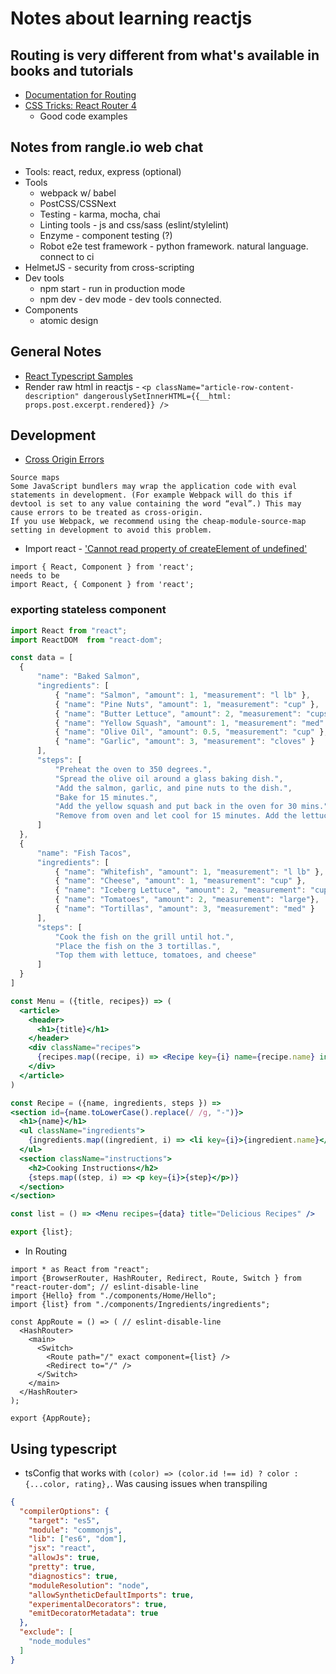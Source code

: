 # Notes about learning reactjs

## Routing is very different from what's available in books and tutorials
* [Documentation for Routing](https://reacttraining.com/react-router/)
* [CSS Tricks: React Router 4](https://css-tricks.com/react-router-4/)
    * Good code examples

## Notes from rangle.io web chat
* Tools: react, redux, express (optional)
* Tools
    * webpack w/ babel
    * PostCSS/CSSNext
    * Testing - karma, mocha, chai
    * Linting tools - js and css/sass (eslint/stylelint)
    * Enzyme - component testing (?)
    * Robot e2e test framework - python framework. natural language. connect to ci
* HelmetJS - security from cross-scripting
* Dev tools
    * npm start - run in production mode
    * npm dev - dev mode - dev tools connected.
* Components
    * atomic design

## General Notes
* [React Typescript Samples](https://github.com/Lemoncode/react-typescript-samples)
* Render raw html in reactjs - `<p className="article-row-content-description" dangerouslySetInnerHTML={{__html: props.post.excerpt.rendered}} />`

## Development
* [Cross Origin Errors](https://reactjs.org/docs/cross-origin-errors.html)
```
Source maps
Some JavaScript bundlers may wrap the application code with eval statements in development. (For example Webpack will do this if devtool is set to any value containing the word “eval”.) This may cause errors to be treated as cross-origin.
If you use Webpack, we recommend using the cheap-module-source-map setting in development to avoid this problem.
```

* Import react - ['Cannot read property of createElement of undefined'](https://stackoverflow.com/questions/37360202/uncaught-in-promise-typeerror-cannot-read-property-createelement-of-undefin)
```
import { React, Component } from 'react';
needs to be
import React, { Component } from 'react';
```


### exporting stateless component
```jsx
import React from "react";
import ReactDOM  from "react-dom";

const data = [
  {
      "name": "Baked Salmon",
      "ingredients": [
          { "name": "Salmon", "amount": 1, "measurement": "l lb" },
          { "name": "Pine Nuts", "amount": 1, "measurement": "cup" },
          { "name": "Butter Lettuce", "amount": 2, "measurement": "cups" },
          { "name": "Yellow Squash", "amount": 1, "measurement": "med" },
          { "name": "Olive Oil", "amount": 0.5, "measurement": "cup" },
          { "name": "Garlic", "amount": 3, "measurement": "cloves" }
      ],
      "steps": [
          "Preheat the oven to 350 degrees.",
          "Spread the olive oil around a glass baking dish.",
          "Add the salmon, garlic, and pine nuts to the dish.",
          "Bake for 15 minutes.",
          "Add the yellow squash and put back in the oven for 30 mins.",
          "Remove from oven and let cool for 15 minutes. Add the lettuce and serve."
      ]
  },
  {
      "name": "Fish Tacos",
      "ingredients": [
          { "name": "Whitefish", "amount": 1, "measurement": "l lb" },
          { "name": "Cheese", "amount": 1, "measurement": "cup" },
          { "name": "Iceberg Lettuce", "amount": 2, "measurement": "cups" },
          { "name": "Tomatoes", "amount": 2, "measurement": "large"},
          { "name": "Tortillas", "amount": 3, "measurement": "med" }
      ],
      "steps": [
          "Cook the fish on the grill until hot.",
          "Place the fish on the 3 tortillas.",
          "Top them with lettuce, tomatoes, and cheese"
      ]
  }
]

const Menu = ({title, recipes}) => (
  <article>
    <header>
      <h1>{title}</h1>
    </header>
    <div className="recipes">
      {recipes.map((recipe, i) => <Recipe key={i} name={recipe.name} ingredients={recipe.ingredients} steps={recipe.steps} />)}
    </div>
  </article>
)

const Recipe = ({name, ingredients, steps }) =>
<section id={name.toLowerCase().replace(/ /g, "-")}>
  <h1>{name}</h1>
  <ul className="ingredients">
    {ingredients.map((ingredient, i) => <li key={i}>{ingredient.name}</li>)}
  </ul>
  <section className="instructions">
    <h2>Cooking Instructions</h2>
    {steps.map((step, i) => <p key={i}>{step}</p>)}
  </section>
</section>

const list = () => <Menu recipes={data} title="Delicious Recipes" />

export {list};
```
* In Routing

```tsx
import * as React from "react";
import {BrowserRouter, HashRouter, Redirect, Route, Switch } from "react-router-dom"; // eslint-disable-line
import {Hello} from "./components/Home/Hello";
import {list} from "./components/Ingredients/ingredients";

const AppRoute = () => ( // eslint-disable-line
  <HashRouter>
    <main>
      <Switch>
        <Route path="/" exact component={list} />
        <Redirect to="/" />
      </Switch>
    </main>
  </HashRouter>
);

export {AppRoute};
```

## Using typescript
* tsConfig that works with `(color) => (color.id !== id) ? color : {...color, rating},`. Was causing issues when transpiling
```json
{
  "compilerOptions": {
    "target": "es5",
    "module": "commonjs",
    "lib": ["es6", "dom"],
    "jsx": "react",
    "allowJs": true,
    "pretty": true,
    "diagnostics": true,
    "moduleResolution": "node",
    "allowSyntheticDefaultImports": true,
    "experimentalDecorators": true,
    "emitDecoratorMetadata": true
  },
  "exclude": [
    "node_modules"
  ]
}
```

